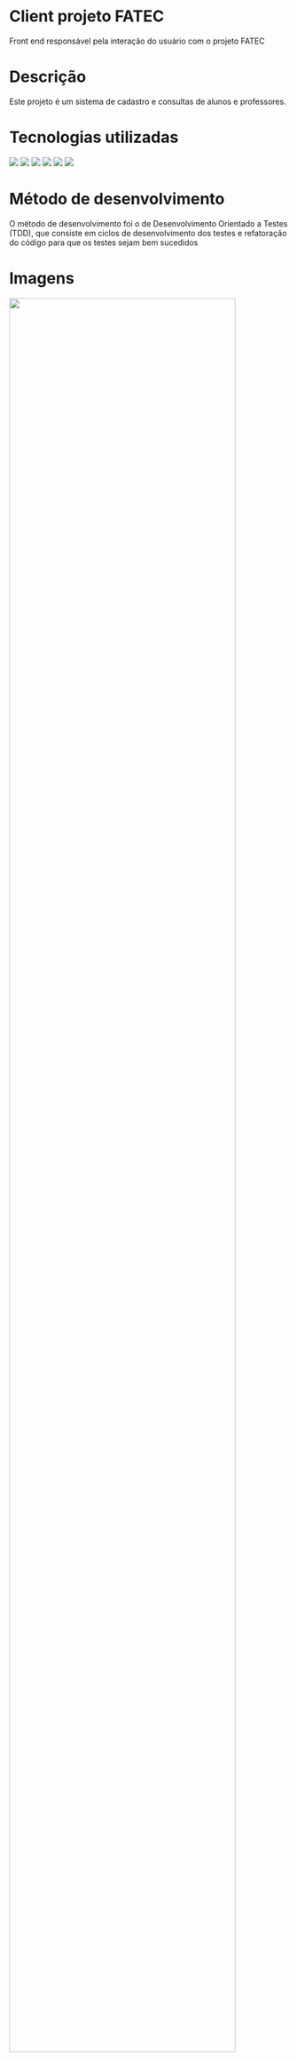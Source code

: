 # Client projeto FATEC 
Front end responsável pela interação do usuário com o projeto FATEC 

# Descrição 
Este projeto é um sistema de cadastro e consultas de alunos e professores.

# Tecnologias utilizadas
<img src="https://img.shields.io/badge/HTML-239120?style=for-the-badge&logo=html5&logoColor=white" /> <img src="https://img.shields.io/badge/CSS-239120?&style=for-the-badge&logo=css3&logoColor=white" />
<img src="https://img.shields.io/badge/Node.js-43853D?style=for-the-badge&logo=node.js&logoColor=white" />
<img src="https://img.shields.io/badge/MongoDB-4EA94B?style=for-the-badge&logo=mongodb&logoColor=white" />
<img src="https://img.shields.io/badge/JavaScript-323330?style=for-the-badge&logo=javascript&logoColor=F7DF1E" />
<img src="https://img.shields.io/badge/React-20232A?style=for-the-badge&logo=react&logoColor=61DAFB" />

# Método de desenvolvimento 
O método de desenvolvimento foi o de Desenvolvimento Orientado a Testes (TDD), que consiste em ciclos de desenvolvimento dos testes e refatoração do código para que os testes sejam bem sucedidos

# Imagens
<img src="https://user-images.githubusercontent.com/1374081/182251881-5cda3097-071d-4558-8576-756c84127d2f.png" width="90%"></img>

<img src="https://user-images.githubusercontent.com/1374081/182251399-34f6cb60-4670-49f1-8ae5-6e13c07ad6f8.png" width="30%"></img> <img src="https://user-images.githubusercontent.com/1374081/182251438-66d14601-4384-41b6-9289-e157f99ef0d3.png" width="30%"></img> <img src="https://user-images.githubusercontent.com/1374081/182251457-21debe4a-870d-4583-90ce-94571a7c8a00.png" width="30%"></img> <img src="https://user-images.githubusercontent.com/1374081/182251513-92d14fe1-53a6-4fa8-8a0d-d8762c42ee0e.png" width="30%"></img> <img src="https://user-images.githubusercontent.com/1374081/182251584-21b7d50d-d887-41a7-aaec-e3feccc4bbcf.png" width="30%"></img> <img src="https://user-images.githubusercontent.com/1374081/182251602-bb6a19e7-dc3c-420a-9c66-e840cc7ad58c.png" width="30%"></img> 

# Instalação
Executando o comando `npm install` na pasta raiz do projeto, todas os modulos necessários serão instalados.

# Execução
Executando o comando `npm start` na pasta raiz do projeto, irá iniciar o react app.

# Features 
- Menu Hamburguer 
- Alerts desenvolvidos com Sweet Alert 2
- Barra de pesquisa por nome do(a) aluno(a)/professor(a)
- Tooltip para melhor exibição dos nomes 

